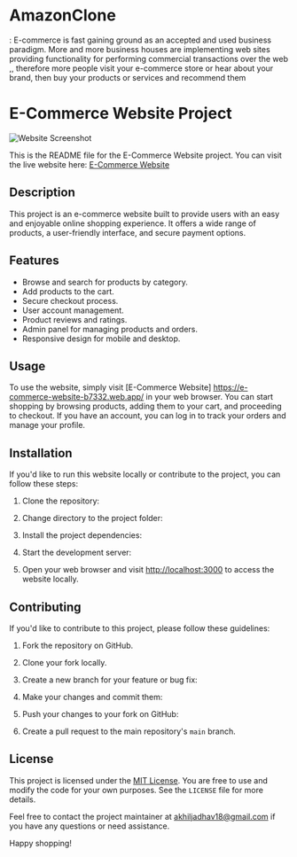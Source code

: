 # AmazonClone
:  E-commerce is fast gaining ground as an accepted and used business paradigm. More and more business houses are implementing web sites providing functionality for performing commercial transactions over the web ,, therefore more people visit your e-commerce store or hear about your brand, then buy your products or services and recommend them
# E-Commerce Website Project

![Website Screenshot](screenshot.png)

This is the README file for the E-Commerce Website project. You can visit the live website here: [E-Commerce Website](https://e-commerce-website-b7332.web.app/)



## Description

This project is an e-commerce website built to provide users with an easy and enjoyable online shopping experience. It offers a wide range of products, a user-friendly interface, and secure payment options.

## Features

- Browse and search for products by category.
- Add products to the cart.
- Secure checkout process.
- User account management.
- Product reviews and ratings.
- Admin panel for managing products and orders.
- Responsive design for mobile and desktop.

## Usage

To use the website, simply visit [E-Commerce Website] https://e-commerce-website-b7332.web.app/ in your web browser. You can start shopping by browsing products, adding them to your cart, and proceeding to checkout. If you have an account, you can log in to track your orders and manage your profile.

## Installation

If you'd like to run this website locally or contribute to the project, you can follow these steps:

1. Clone the repository:

2. Change directory to the project folder:


3. Install the project dependencies:


4. Start the development server:


5. Open your web browser and visit [http://localhost:3000](http://localhost:3000) to access the website locally.

## Contributing

If you'd like to contribute to this project, please follow these guidelines:

1. Fork the repository on GitHub.

2. Clone your fork locally.

3. Create a new branch for your feature or bug fix:


4. Make your changes and commit them:


5. Push your changes to your fork on GitHub:


6. Create a pull request to the main repository's `main` branch.

## License

This project is licensed under the [MIT License](LICENSE). You are free to use and modify the code for your own purposes. See the `LICENSE` file for more details.

Feel free to contact the project maintainer at akhiljadhav18@gmail.com if you have any questions or need assistance.

Happy shopping!
